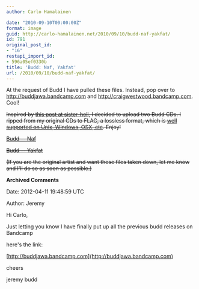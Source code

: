 ```yaml
---
author: Carlo Hamalainen

date: "2010-09-10T00:00:00Z"
format: image
guid: http://carlo-hamalainen.net/2010/09/10/budd-naf-yakfat/
id: 791
original_post_id:
- "16"
restapi_import_id:
- 596a05ef0330b
title: 'Budd: Naf, Yakfat'
url: /2010/09/10/budd-naf-yakfat/
---
```

At the request of Budd I have pulled these files. Instead, pop over to <http://buddjawa.bandcamp.com> and <http://craigwestwood.bandcamp.com>. Cool! 

<s>

Inspired by [this post at sister-hell](http://sister-hell.blogspot.com/2008/09/budd-yakfat-1993_11.html), I decided to upload two Budd CDs. I ripped from my original CDs to FLAC, a lossless format, which is [well supported on Unix, Windows, OSX, etc](http://en.wikipedia.org/wiki/Free_Lossless_Audio_Codec#Decoding). Enjoy!

[Budd -- Naf](/music/Budd/Naf/)

[Budd -- Yakfat](/music/Budd/Yakfat/)

(If you are the original artist and want these files taken down, let me know and I'll do so as soon as possible.) </s>

**Archived Comments**

Date: 2012-04-11 19:48:59 UTC

Author: Jeremy

Hi Carlo,

Just letting you know I have finally put up all the previous budd releases on Bandcamp

here's the link:

[http://buddjawa.bandcamp.com](http://buddjawa.bandcamp.com)

cheers

jeremy budd

